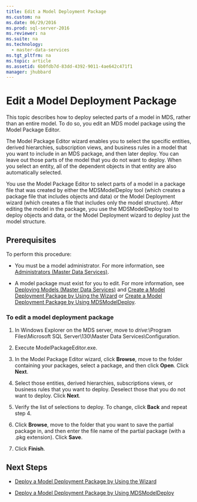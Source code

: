 ```yaml
---
title: Edit a Model Deployment Package
ms.custom: na
ms.date: 06/29/2016
ms.prod: sql-server-2016
ms.reviewer: na
ms.suite: na
ms.technology: 
  - master-data-services
ms.tgt_pltfrm: na
ms.topic: article
ms.assetid: 6b0fdb7d-83dd-4392-9011-4ae642c471f1
manager: jhubbard
---
```

# Edit a Model Deployment Package
This topic describes how to deploy selected parts of a model in MDS, rather than an entire model. To do so, you edit an MDS model package using the Model Package Editor.  
  
 The Model Package Editor wizard enables you to select the specific entities, derived hierarchies, subscription views, and business rules in a model that you want to include in an MDS package, and then later deploy. You can leave out those parts of the model that you do not want to deploy. When you select an entity, all of the dependent objects in that entity are also automatically selected.  
  
 You use the Model Package Editor to select parts of a model in a package file that was created by either the MDSModelDeploy tool (which creates a package file that includes objects and data) or the Model Deployment wizard (which creates a file that includes only the model structure). After editing the model in the package, you use the MDSModelDeploy tool to deploy objects and data, or the Model Deployment wizard to deploy just the model structure.  
  
## Prerequisites  
 To perform this procedure:  
  
-   You must be a model administrator. For more information, see [Administrators (Master Data Services)](../../Topics/TopicNameNotContainA/Administrators--Master-Data-Services-.md).  
  
-   A model package must exist for you to edit. For more information, see [Deploying Models (Master Data Services)](../../Topics/TopicNameNotContainA/Deploying-Models--Master-Data-Services-.md) and [Create a Model Deployment Package by Using the Wizard](../../Topics/TopicNameContainA/Create-a-Model-Deployment-Package-by-Using-the-Wizard.md) or [Create a Model Deployment Package by Using MDSModelDeploy](../../Topics/TopicNameContainA/Create-a-Model-Deployment-Package-by-Using-MDSModelDeploy.md).  
  
### To edit a model deployment package  
  
1.  In Windows Explorer on the MDS server, move to *drive*:\Program Files\Microsoft SQL Server\130\Master Data Services\Configuration.  
  
2.  Execute ModelPackageEditor.exe.  
  
3.  In the Model Package Editor wizard, click **Browse**, move to the folder containing your packages, select a package, and then click **Open**. Click **Next**.  
  
4.  Select those entities, derived hierarchies, subscriptions views, or business rules that you want to deploy. Deselect those that you do not want to deploy. Click **Next**.  
  
5.  Verify the list of selections to deploy. To change, click **Back** and repeat step 4.  
  
6.  Click **Browse**, move to the folder that you want to save the partial package in, and then enter the file name of the partial package (with a .pkg extension). Click **Save**.  
  
7.  Click **Finish**.  
  
## Next Steps  
  
-   [Deploy a Model Deployment Package by Using the Wizard](../../Topics/TopicNameContainA/Deploy-a-Model-Deployment-Package-by-Using-the-Wizard.md)  
  
-   [Deploy a Model Deployment Package by Using MDSModelDeploy](../../Topics/TopicNameContainA/Deploy-a-Model-Deployment-Package-by-Using-MDSModelDeploy.md)
